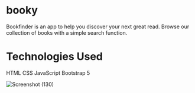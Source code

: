 # booky

Bookfinder is an app to help you discover your next great read. Browse our collection of books with a simple search function.

# Technologies Used
HTML
CSS
JavaScript
Bootstrap 5

![Screenshot (130)](https://user-images.githubusercontent.com/109078860/191273568-39e27372-a292-442e-87a6-c90c8bc5f26b.png)
